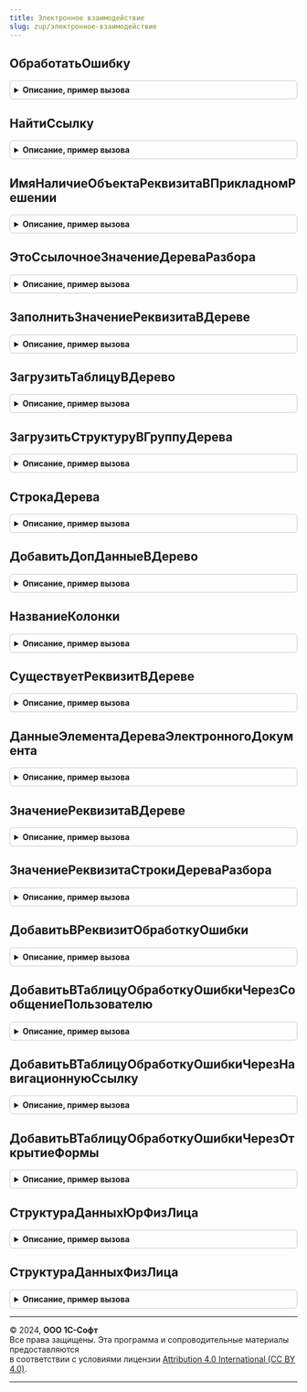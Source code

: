 ```yaml
---
title: Электронное взаимодействие
slug: zup/электронное-взаимодействие
---
```



## ОбработатьОшибку
<details style="margin: 1em 0; padding: 0.5em; border: 1px solid #ccc; border-radius: 6px;">

<summary style="font-weight: bold; cursor: pointer;">Описание, пример вызова</summary>

```bsl

// Обрабатывает исключительные ситуации по электронным документам.
//
// Параметры:
//   ВидОперации - Строка - вид операции при которой возникло исключение.
//   ПодробныйТекстОшибки - Строка - описание ошибки.
//   ТекстСообщения - Строка - текст ошибки который выводится в виде сообщения.
//   КодСобытия - Строка - код события, используется для стандартизации иерархии событий.
//                Может принимать значения: "ЭлектронноеВзаимодействие" - Общая подсистема,
//                                          "ОбменСБанками" - Обмен с банками,
//                                          "ОбменСКонтрагентами" - Обмен с контрагентами,
//                                          "ОбменССайтами" - Обмен с сайтами,
//                                          "РегламентныеЗадания" - Регламентные задания,
//                                          "БизнесСеть" - Бизнес-сеть,
//                                          "ТорговыеПредложения" - торговые предложения.
//                                          "ИнтеграцияСЯндексКассой" - Интеграция с Яндекс.Кассой.
//   СсылкаНаОбъект - ДокументСсылка, СправочникСсылка - объект с которым связано данное событие.ЗаписатьОшибкуВЖурналРегистрации().
//
Процедура ОбработатьОшибку(ВидОперации, ПодробныйТекстОшибки, ТекстСообщения = "", КодСобытия = "ОбменСКонтрагентами", Экспорт
```

Пример вызова
```bsl
ЭлектронноеВзаимодействие.ОбработатьОшибку(ВидОперации, ПодробныйТекстОшибки, ТекстСообщения, КодСобытия, );
```
</details>

## НайтиСсылку
<details style="margin: 1em 0; padding: 0.5em; border: 1px solid #ccc; border-radius: 6px;">

<summary style="font-weight: bold; cursor: pointer;">Описание, пример вызова</summary>

```bsl

// Поиск ссылки на объект информационной базы по типу, идентификатору и дополнительным реквизитам.
//
// Параметры:
//  ТипОбъекта - Строка	 - идентификатор типа объекта, который необходимо найти. Поддерживаемые типы:
//    - Контрагенты
//    - Организации
//    - Банки
//    - БанковскиеСчетаОрганизаций
//    - БанковскиеСчетаКонтрагентов
//    - Валюты
//    - ЕдиницыИзмерения
//    - ВидыКонтактнойИнформации
//    - Номенклатура
//    - Партнеры
//    - ДоговорыКонтрагентов
//  Идентификатор			 - Строка	 - идентификатор объекта заданного типа. Поддерживаемые идентификаторы в разрезе типов:
//    - Контрагенты: отсутствует
//    - Организации: отсутствует
//    - Банки: отсутствует
//    - БанковскиеСчетаОрганизаций: номер счета
//    - БанковскиеСчетаКонтрагентов: номер счета
//    - Валюты: код валюты
//    - ЕдиницыИзмерения: код единицы измерения
//    - ВидыКонтактнойИнформации: "EmailКонтрагента", "ТелефонКонтрагента", "ФаксКонтрагента", "EmailОрганизации", "ТелефонОрганизации", "ФаксОрганизации".
//    - Номенклатура: отсутствует
//    - Партнеры: отсутствуют
//    - ДоговорыКонтрагентов: отсутствует
//  ДополнительныеРеквизиты	 - Структура - набор дополнительных полей объекта для поиска. Поддерживаемые ключи в разрезе типов:
//    - Контрагенты: ИНН, КПП, Наименование
//    - Организации: ИНН, КПП, Наименование
//    - Банки: Код (БИК)
//    - БанковскиеСчетаОрганизаций: Владелец (организация)
//    - БанковскиеСчетаКонтрагентов: Владелец (контрагент)
//    - Валюты: отсутствуют
//    - ЕдиницыИзмерения: наименование единицы
//    - ВидыКонтактнойИнформации: отсутствуют
//    - Номенклатура: Идентификатор (идентификатор номенклатуры поставщика), Артикул
//    - Партнеры: Контрагент
//    - ДоговорыКонтрагентов: НомерДоговора, ДатаДоговора, Организация, Владелец (контрагент)
// Возвращаемое значение:
//  Ссылка - ссылка на найденный объект.
//
Функция НайтиСсылку(ТипОбъекта, Идентификатор = "", ДополнительныеРеквизиты = Неопределено) Экспорт
```

Пример вызова
```bsl
Результат = ЭлектронноеВзаимодействие.НайтиСсылку(ТипОбъекта, Идентификатор, ДополнительныеРеквизиты);
```
</details>

## ИмяНаличиеОбъектаРеквизитаВПрикладномРешении
<details style="margin: 1em 0; padding: 0.5em; border: 1px solid #ccc; border-radius: 6px;">

<summary style="font-weight: bold; cursor: pointer;">Описание, пример вызова</summary>

```bsl

// Получение имени объекта или реквизита в прикладном решении.
//
// Параметры:
//  ИмяПараметра - Строка - наименование в библиотеке электронных документов.
//
// Возвращаемое значение:
//  Строка - наименование в прикладном решении.
//
Функция ИмяНаличиеОбъектаРеквизитаВПрикладномРешении(ИмяПараметра) Экспорт
```

Пример вызова
```bsl
Результат = ЭлектронноеВзаимодействие.ИмяНаличиеОбъектаРеквизитаВПрикладномРешении(ИмяПараметра) 
```
</details>

## ЭтоСсылочноеЗначениеДереваРазбора
<details style="margin: 1em 0; padding: 0.5em; border: 1px solid #ccc; border-radius: 6px;">

<summary style="font-weight: bold; cursor: pointer;">Описание, пример вызова</summary>

```bsl

Функция ЭтоСсылочноеЗначениеДереваРазбора(ДеревоРазбора, Значение, СтрокаПоСсылке = Неопределено) Экспорт
```

Пример вызова
```bsl
Результат = ЭлектронноеВзаимодействие.ЭтоСсылочноеЗначениеДереваРазбора(ДеревоРазбора, Значение, СтрокаПоСсылке);
```
</details>

## ЗаполнитьЗначениеРеквизитаВДереве
<details style="margin: 1em 0; padding: 0.5em; border: 1px solid #ccc; border-radius: 6px;">

<summary style="font-weight: bold; cursor: pointer;">Описание, пример вызова</summary>

```bsl

// Сохраняет значение в дереве данных.
//
// Параметры:
//  Дерево - ДеревоЗначений - дерево, содержащее данные электронного документа
//  Реквизит - Строка - содержит полный путь к реквизиту дерева.
//  Значение - Произвольный - сохраняемое в дереве значение.
//  ПараметрыОбработкиОшибок - Строка - используется, чтобы переопределить текст выводимой по реквизиту ошибки
//                                      без указания параметров действий по клику на ошибке.
//                           - Структура - используется для указания указания параметров действий по клику на ошибке,
//                                         формируется функцией ЭлектронноеВзаимодействиеКлиентСервер.НовыеПараметрыОбработкиОшибки.
//
Процедура ЗаполнитьЗначениеРеквизитаВДереве(Дерево, Реквизит, Значение, ПараметрыОбработкиОшибок = Неопределено) Экспорт
```

Пример вызова
```bsl
ЭлектронноеВзаимодействие.ЗаполнитьЗначениеРеквизитаВДереве(Дерево, Реквизит, Значение, ПараметрыОбработкиОшибок);
```
</details>

## ЗагрузитьТаблицуВДерево
<details style="margin: 1em 0; padding: 0.5em; border: 1px solid #ccc; border-radius: 6px;">

<summary style="font-weight: bold; cursor: pointer;">Описание, пример вызова</summary>

```bsl

// Записывает данные из таблицы значений в дерево значений.
//
// Параметры:
//  Дерево - ДеревоЗначений - дерево данных, в котором необходимо сохранить данные.
//  ТаблицаДанных - таблицаЗначений - записываемые в дерево данные. Таблица может предварительно дополняться данными
//                                    для обработки ошибок:
//                                    см. ЭлектронноеВзаимодействие.ДобавитьВТаблицуОбработкуОшибкиЧерезСообщениеПользователю,
//                                    ЭлектронноеВзаимодействие.ДобавитьВТаблицуОбработкуОшибкиЧерезНавигационнуюСсылку,
//                                    ЭлектронноеВзаимодействие.ДобавитьВТаблицуОбработкуОшибкиЧерезОткрытиеФормы.
//
//  НазваниеТаблицы - Строка - название таблицы в дереве.
//
Процедура ЗагрузитьТаблицуВДерево(Дерево, ТаблицаДанных, НазваниеТаблицы) Экспорт
```

Пример вызова
```bsl
ЭлектронноеВзаимодействие.ЗагрузитьТаблицуВДерево(Дерево, ТаблицаДанных, НазваниеТаблицы) 
```
</details>

## ЗагрузитьСтруктуруВГруппуДерева
<details style="margin: 1em 0; padding: 0.5em; border: 1px solid #ccc; border-radius: 6px;">

<summary style="font-weight: bold; cursor: pointer;">Описание, пример вызова</summary>

```bsl

// Записывает данные из структуры в группу дерева значений
//
// Параметры:
//  Дерево - ДеревоЗначений - дерево данных, в котором необходимо сохранить данные
//  СтруктураДанных - Структура - данные, которые должны быть загружены в группу
//  Путь - Строка - название группы в дереве.
//
Процедура ЗагрузитьСтруктуруВГруппуДерева(Дерево, СтруктураДанных, Путь) Экспорт
```

Пример вызова
```bsl
ЭлектронноеВзаимодействие.ЗагрузитьСтруктуруВГруппуДерева(Дерево, СтруктураДанных, Путь) 
```
</details>

## СтрокаДерева
<details style="margin: 1em 0; padding: 0.5em; border: 1px solid #ccc; border-radius: 6px;">

<summary style="font-weight: bold; cursor: pointer;">Описание, пример вызова</summary>

```bsl

// Возвращает строку дерева значений для заполнения в прикладном решении
//
// Параметры:
//  ДеревоДанных - ДеревоЗначений - дерево с данными
//  НазваниеПоля - Строка - название поля в дереве, содержащее полный путь к реквизиту
//  НайтиРекурсивно - Булево - если требуется рекурсивный поиск.
//
// Возвращаемое значение:
//  СтрокаДереваЗначений - содержит строку дерева.
//
Функция СтрокаДерева(ДеревоДанных, НазваниеПоля, НайтиРекурсивно = Ложь) Экспорт
```

Пример вызова
```bsl
Результат = ЭлектронноеВзаимодействие.СтрокаДерева(ДеревоДанных, НазваниеПоля, НайтиРекурсивно);
```
</details>

## ДобавитьДопДанныеВДерево
<details style="margin: 1em 0; padding: 0.5em; border: 1px solid #ccc; border-radius: 6px;">

<summary style="font-weight: bold; cursor: pointer;">Описание, пример вызова</summary>

```bsl

// В процедуре происходит добавление данных из СтруктурыДанных в ДеревоЗначений.
//
// Параметры:
//  СтрокаДерева - ДеревоЗначений, СтрокаДереваЗначений - содержит данные.
//  СтруктураДопДанных - Структура - данные, которые необходимо поместить в дерево.
//  ЮридическиЗначимый - Булево - если Истина - то текущие данные необходимо по возможности поместить в основной ЭД.
//  ДобавлятьНовыеСтроки - Булево - если Истина - разрешает добавление строк с одинаковым путем в дерево.
//
Процедура ДобавитьДопДанныеВДерево(СтрокаДерева, СтруктураДопДанных, ЮридическиЗначимый = Ложь, ДобавлятьНовыеСтроки = Ложь) Экспорт
```

Пример вызова
```bsl
ЭлектронноеВзаимодействие.ДобавитьДопДанныеВДерево(СтрокаДерева, СтруктураДопДанных, ЮридическиЗначимый, ДобавлятьНовыеСтроки);
```
</details>

## НазваниеКолонки
<details style="margin: 1em 0; padding: 0.5em; border: 1px solid #ccc; border-radius: 6px;">

<summary style="font-weight: bold; cursor: pointer;">Описание, пример вызова</summary>

```bsl

// Возвращает название реквизита из полного пути
//
// Параметры:
//  ПолныйПуть - Строка - Полный путь до реквизита в дереве.
//
// Возвращаемое значение:
//  Строка - Название реквизита
//
Функция НазваниеКолонки(ПолныйПуть) Экспорт
```

Пример вызова
```bsl
Результат = ЭлектронноеВзаимодействие.НазваниеКолонки(ПолныйПуть) 
```
</details>

## СуществуетРеквизитВДереве
<details style="margin: 1em 0; padding: 0.5em; border: 1px solid #ccc; border-radius: 6px;">

<summary style="font-weight: bold; cursor: pointer;">Описание, пример вызова</summary>

```bsl

// Проверяет существование реквизита в дереве, по указанному пути.
//
// Параметры:
//  ДеревоДанных - ДеревоЗначений - область данных поиска.
//  ПолныйПуть - Строка - полный путь к реквизиту. Составляющие пути разделяются точками.
//
// Возвращаемое значение:
//  Булево - Истина, если реквизит существует.
//
Функция СуществуетРеквизитВДереве(ДеревоДанных, ПолныйПуть) Экспорт
```

Пример вызова
```bsl
Результат = ЭлектронноеВзаимодействие.СуществуетРеквизитВДереве(ДеревоДанных, ПолныйПуть) 
```
</details>

## ДанныеЭлементаДереваЭлектронногоДокумента
<details style="margin: 1em 0; padding: 0.5em; border: 1px solid #ccc; border-radius: 6px;">

<summary style="font-weight: bold; cursor: pointer;">Описание, пример вызова</summary>

```bsl

// Возвращает данные элемента дерева, находящегося по указанному пути.
//
// Параметры:
// 	ДеревоДанных - ДеревоЗначений - область данных поиска.
//  ПолныйПуть - Строка - полный путь к реквизиту. Составляющие пути разделяются точками.
// Возвращаемое значение:
//  ТаблицаЗначений - в случае, если указанный реквизит имеет тип "Таблица"
//  Структура - если указанный реквизит имеет тип "Выбор" или "Группа"
//  Произвольный - если указанный реквизит является конечным реквизитом дерева.
//
Функция ДанныеЭлементаДереваЭлектронногоДокумента(ДеревоДанных, ПолныйПуть) Экспорт
```

Пример вызова
```bsl
Результат = ЭлектронноеВзаимодействие.ДанныеЭлементаДереваЭлектронногоДокумента(ДеревоДанных, ПолныйПуть) 
```
</details>

## ЗначениеРеквизитаВДереве
<details style="margin: 1em 0; padding: 0.5em; border: 1px solid #ccc; border-radius: 6px;">

<summary style="font-weight: bold; cursor: pointer;">Описание, пример вызова</summary>

```bsl

// Возвращает значение реквизита в дереве.
//
// Параметры:
//  ДеревоДанных - ДеревоЗначений - объект поиска.
//  ПолныйПуть - Строка - полный путь к реквизиту. Составляющие пути разделяются точками.
//  СообщатьОбОшибке - Булево - если Истина сообщать об ошибках поиска.
//
// Возвращаемое значение:
//  Произвольный - результат поиска.
//
Функция ЗначениеРеквизитаВДереве(ДеревоДанных, ПолныйПуть, СообщатьОбОшибке = Истина) Экспорт
```

Пример вызова
```bsl
Результат = ЭлектронноеВзаимодействие.ЗначениеРеквизитаВДереве(ДеревоДанных, ПолныйПуть, СообщатьОбОшибке);
```
</details>

## ЗначениеРеквизитаСтрокиДереваРазбора
<details style="margin: 1em 0; padding: 0.5em; border: 1px solid #ccc; border-radius: 6px;">

<summary style="font-weight: bold; cursor: pointer;">Описание, пример вызова</summary>

```bsl

// Значение реквизита строки дерева разбора.
//
// Параметры:
//  ДеревоРазбора	 - ДеревоЗначений - объект поиска.
//  СтрокаДерева	 - КоллекцияСтрокДереваЗначений - строка дерева значений.
//  ПутьКРеквизиту	 - Строка - путь к реквизиту.
//
// Возвращаемое значение:
//  Произвольный - результат поиска.
//
Функция ЗначениеРеквизитаСтрокиДереваРазбора(ДеревоРазбора, СтрокаДерева, ПутьКРеквизиту) Экспорт
```

Пример вызова
```bsl
Результат = ЭлектронноеВзаимодействие.ЗначениеРеквизитаСтрокиДереваРазбора(ДеревоРазбора, СтрокаДерева, ПутьКРеквизиту) 
```
</details>

## ДобавитьВРеквизитОбработкуОшибки
<details style="margin: 1em 0; padding: 0.5em; border: 1px solid #ccc; border-radius: 6px;">

<summary style="font-weight: bold; cursor: pointer;">Описание, пример вызова</summary>

```bsl

// Задает параметры обработки ошибок для реквизита дерева электронного документа.
//
// Параметры:
//  Дерево - ДеревоЗначений - дерево, содержащее данные электронного документа
//  Реквизит - Строка - содержит полный путь к реквизиту дерева.
//  ПараметрыОбработкиОшибок - Строка - используется, чтобы переопределить текст выводимой по реквизиту ошибки
//                                      без указания параметров действий по клику на ошибке.
//                           - Структура - используется для указания указания параметров действий по клику на ошибке,
//                                         формируется функцией ЭлектронноеВзаимодействиеКлиентСервер.НовыеПараметрыОбработкиОшибки.
//
Процедура ДобавитьВРеквизитОбработкуОшибки(Дерево, Реквизит, ПараметрыОбработкиОшибок) Экспорт
```

Пример вызова
```bsl
ЭлектронноеВзаимодействие.ДобавитьВРеквизитОбработкуОшибки(Дерево, Реквизит, ПараметрыОбработкиОшибок) 
```
</details>

## ДобавитьВТаблицуОбработкуОшибкиЧерезСообщениеПользователю
<details style="margin: 1em 0; padding: 0.5em; border: 1px solid #ccc; border-radius: 6px;">

<summary style="font-weight: bold; cursor: pointer;">Описание, пример вызова</summary>

```bsl

// Сохраняет в таблице значений, подлежащей загрузке в дерево электронного документа, параметры ошибок
// для обработки через механизм сообщений пользователю.
//
// Параметры:
//  СтрокиТаблицы	 - Массив - строки таблицы значений, в которых нужно заполнить параметры обработки ошибок.
//                   - ТаблицаЗначений - таблица значений, в каждой строке которой нужно сохранить переданные
//                                       параметры обработки ошибок.
//  ПолеТаблицы		 - Строка - имя колонки таблицы, для которой указываются параметры обработки ошибок.
//  КлючДанных		 - Строка - имя колонки таблицы, значение которой будет использовано в качестве ключа данных
//                              при выводе сообщения пользователю.
//                   - ЛюбаяСсылка - ссылка, значение которой будет использовано в качестве ключа при выводе
//                                   сообщения пользователю.
//  ПутьКДанным		 - Строка - путь к данным, который будет указан в сообщении пользователю. Если указывается путь
//                              к реквизиту таблицы, скобки ("[", "]") указывать не следует. Передача индекса строки
//                              производится через параметр "ПолеНомераСтроки".
//  ТекстОшибки		 - Строка - используется, чтобы переопределить текст выводимой по реквизиту ошибки.
//  ПолеНомераСтроки - Строка - имя колонки таблицы, из которой будет подставляться в параметр "ПутьКДанным"
//                              индекс строки.
//
Процедура ДобавитьВТаблицуОбработкуОшибкиЧерезСообщениеПользователю(СтрокиТаблицы, ПолеТаблицы, КлючДанных = "", Экспорт
```

Пример вызова
```bsl
ЭлектронноеВзаимодействие.ДобавитьВТаблицуОбработкуОшибкиЧерезСообщениеПользователю(СтрокиТаблицы, ПолеТаблицы, КлючДанных, );
```
</details>

## ДобавитьВТаблицуОбработкуОшибкиЧерезНавигационнуюСсылку
<details style="margin: 1em 0; padding: 0.5em; border: 1px solid #ccc; border-radius: 6px;">

<summary style="font-weight: bold; cursor: pointer;">Описание, пример вызова</summary>

```bsl

// Сохраняет в таблице значений, подлежащей загрузке в дерево электронного документа, параметры ошибок
// для обработки через механизм навигационных ссылок.
// Примечание: в данной версии библиотеки не используется.
//
// Параметры:
//  СтрокиТаблицы	        - Массив - строки таблицы значений, в которых нужно заполнить параметры обработки ошибок.
//                          - ТаблицаЗначений - таблица значений, в каждой строке которой нужно сохранить переданные
//                                              параметры обработки ошибок.
//  ПолеТаблицы		        - Строка - имя колонки таблицы, для которой указываются параметры обработки ошибок.
//  ПолеНавигационнойСсылки - Строка - имя колонки таблицы, из которой будет извлекаться навигационная ссылка для
//                                     открытия формы при клике на ошибку.
//
Процедура ДобавитьВТаблицуОбработкуОшибкиЧерезНавигационнуюСсылку(СтрокиТаблицы, ПолеТаблицы, ПолеНавигационнойСсылки) Экспорт
```

Пример вызова
```bsl
ЭлектронноеВзаимодействие.ДобавитьВТаблицуОбработкуОшибкиЧерезНавигационнуюСсылку(СтрокиТаблицы, ПолеТаблицы, ПолеНавигационнойСсылки) 
```
</details>

## ДобавитьВТаблицуОбработкуОшибкиЧерезОткрытиеФормы
<details style="margin: 1em 0; padding: 0.5em; border: 1px solid #ccc; border-radius: 6px;">

<summary style="font-weight: bold; cursor: pointer;">Описание, пример вызова</summary>

```bsl

// Сохраняет в таблице значений, подлежащей загрузке в дерево электронного документа, параметры ошибок
// для обработки через открытие формы.
// Примечание: в данной версии библиотеки не используется.
//
// Параметры:
//  СтрокиТаблицы	           - Массив - строки таблицы значений, в которых нужно заполнить параметры обработки ошибок.
//                             - ТаблицаЗначений - таблица значений, в каждой строке которой нужно сохранить переданные
//                                              параметры обработки ошибок.
//  ПолеТаблицы		           - Строка - имя колонки таблицы, для которой указываются параметры обработки ошибок.
//  ИмяФормы                   - Строка - полное имя формы, которую нужно открыть при клике по ошибке.
//  СтатичныеПараметрыФормы    - Структура - структура, которая будет передана в форму в качестве параметров.
//  ДинамическиеПараметрыФормы - Структура - описывает параметры, передаваемые в открываемую форму, значения по которым
//                                           формируются для каждой строки таблицы индивидуально:
//                                 * Ключ     - Строка - содержит имя параметра.
//                                 * Значение - Строка - имя поля таблицы, содержащего значение параметра.
//
Процедура ДобавитьВТаблицуОбработкуОшибкиЧерезОткрытиеФормы(СтрокиТаблицы, ПолеТаблицы, ИмяФормы, Экспорт
```

Пример вызова
```bsl
ЭлектронноеВзаимодействие.ДобавитьВТаблицуОбработкуОшибкиЧерезОткрытиеФормы(СтрокиТаблицы, ПолеТаблицы, ИмяФормы, );
```
</details>

## СтруктураДанныхЮрФизЛица
<details style="margin: 1em 0; padding: 0.5em; border: 1px solid #ccc; border-radius: 6px;">

<summary style="font-weight: bold; cursor: pointer;">Описание, пример вызова</summary>

```bsl

// Формирует пустую структура данных о юридическом (физическом) лице.
//
// Возвращаемое значение:
//  Структура - возвращаемые данные:
//   * Ссылка                        - СправочникСсылка - ссылка на физическое или юридическое лицо
//   * ИНН                           - Строка - ИНН.
//   * КПП                           - Строка - КПП.
//   * ПолноеНаименование            - Строка - полное наименование.
//   * Наименование                  - Строка - наименование.
//   * Представление                 - Строка - представление юр/физ лица.
//   * СокращенноеНаименование       - Строка - сокращенное наименование.
//   * ОфициальноеНаименование       - Строка - наименование юридического лица.
//   * КодПоОКПО                     - Строка - код ОКПО.
//   * ЮридическийАдрес              - Строка - представление юридического адреса.
//   * ФактическийАдрес              - Строка - представление фактического адреса.
//   * ФактическийАдресИдентификатор - Строка - идентификатор ФИАС фактического адреса. Не обязательно для заполнения.
//   * ПочтовыйАдрес                 - Строка - представление почтового адреса.
//   * Телефоны                      - Строка - представление телефонов.
//   * ЭлектроннаяПочта              - Строка - представление электронной почты.
//   * Фамилия                       - Строка - фамилия.
//   * Имя                           - Строка - имя.
//   * Отчество                      - Строка - отчество.
//   * ЮрФизЛицо                     - ПеречислениеСсылка - тип юр/физ лица.
//   * ОГРН                          - Строка - ОГРН.
//   * СвидетельствоСерияНомер       - Строка - серия и номер свидетельства.
//   * СвидетельствоДатаВыдачи       - Строка - дата выдачи свидетельства.
//   * Банк                          - СправочникСсылка - банк, в котором открыт счет.
//   * БИК                           - Строка - БИК банка, в котором открыт счет.
//   * КоррСчет                      - Строка - Корр счет банка, в котором открыт счет.
//   * НомерСчета                    - Строка - Номер счета.
//   * ЮридическийАдресXML           - Строка - устаревший XML, соответствующий XDTO пакетам Адрес. Для обратной совместимости.
//   * ФактическийАдресXML           - Строка - устаревший XML, соответствующий XDTO пакетам Адрес. Для обратной совместимости.
//   * ПочтовыйАдресXML              - Строка - устаревший XML, соответствующий XDTO пакетам Адрес. Для обратной совместимости.
//   * ТелефоныXML                   - Строка - устаревший XML, соответствующий XDTO пакетам Телефон. Для обратной совместимости.
//
Функция СтруктураДанныхЮрФизЛица() Экспорт
```

Пример вызова
```bsl
Результат = ЭлектронноеВзаимодействие.СтруктураДанныхЮрФизЛица() 
```
</details>

## СтруктураДанныхФизЛица
<details style="margin: 1em 0; padding: 0.5em; border: 1px solid #ccc; border-radius: 6px;">

<summary style="font-weight: bold; cursor: pointer;">Описание, пример вызова</summary>

```bsl

// Формирует пустую структура данных о (физическом) лице.
//
// Возвращаемое значение:
//  Структура - возвращаемые данные:
//   * Ссылка                       - СправочникСсылка - ссылка на физическое лицо
//   * ДатаРождения                 - Дата 	 - датаРождения.
//   * ИНН                          - Строка - ИНН.
//   * МестоРождения            	- Строка - местоРождения.
//   * Пол                  		- Строка - пол.
//   * СтраховойНомерПФР            - Строка - страховой номер ПФР.
//   * ФИО       					- Строка - ФИО.
//   * Фамилия       				- Строка - фамилия.
//   * Имя                     		- Строка - имя.
//   * Отчество             		- Строка - отчество.
//   * Гражданство              	- СправочникСсылка - Справочник СтраныМира.
//
Функция СтруктураДанныхФизЛица() Экспорт
```

Пример вызова
```bsl
Результат = ЭлектронноеВзаимодействие.СтруктураДанныхФизЛица() 
```
</details>

---

© 2024, **ООО 1С-Софт**  
Все права защищены. Эта программа и сопроводительные материалы предоставляются  
в соответствии с условиями лицензии [Attribution 4.0 International (CC BY 4.0)](https://creativecommons.org/licenses/by/4.0/legalcode).

---
